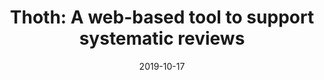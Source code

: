 ---
title: "Thoth: A web-based tool to support systematic reviews"
collection: publications
permalink: /publication/2019_Thoth A web-based tool to support systematic reviews
excerpt: 'Marchezan, L., Bolfe, G., Rodrigues, E., Bernardino, M., & Basso, F. P. (2019, September). Thoth: A web-based tool to support systematic reviews. In 2019 ACM/IEEE International Symposium on Empirical Software Engineering and Measurement (ESEM) (pp. 1-6). IEEE.'
date: 2019-10-17
venue: 'ESEM'
link: 'https://ieeexplore.ieee.org/abstract/document/8870160/'
---